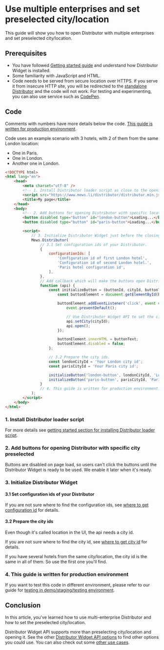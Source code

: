 # Use multiple enterprises and set preselected city/location

This guide will show you how to open Distributor with multiple enterprises and set preselected city/location.

## Prerequisites

* You have followed [Getting started guide](../getting-started.md) and understand how Distributor Widget is installed.
* Some familiarity with JavaScript and HTML.
* Code needs to be served from secure location over HTTPS. If you serve it from insecure HTTP site, you will be redirected to the [standalone Distributor](../../distributor-standalone/README.md) and the code will not work. For testing and experimenting, you can also use service such as [CodePen](https://codepen.io).

## Code

Comments with numbers have more details below the code. [This guide is written for production environment](./use-multi-enterprise-set-preselected-location.md#4.-this-guide-is-written-for-production-environment).

Code uses an example scenario with 3 hotels, with 2 of them from the same London location:

* One in Paris.
* One in London.
* Another one in London.

```html
<!DOCTYPE html>
<html lang="en">
    <head>
        <meta charset="utf-8" />
        <!-- 1. Install Distributor loader script as close to the opening <head/> tag as possible -->
        <script src="https://www.mews.li/distributor/distributor.min.js"></script>
        <title>My page</title>
    </head>
    <body>
        <!-- 2. Add buttons for opening Distributor with specific location preselected -->
        <button disabled type="button" id="london-button">Loading...</button>
        <button disabled type="button" id="paris-button">Loading...</button>

        <script>
            // 3. Initialize Distributor Widget just before the closing </body> tag.
            Mews.Distributor(
                // 3.1 Set configuration ids of your Distributor.
                {
                    configurationIds: [
                        'Configuration id of first London hotel',
                        'Configuration id of second London hotel.',
                        'Paris hotel configuration id',
                    ],
                },
                // Add callback which will make the buttons open Distributor Widget and set the city/location.
                function (api) {
                    const initializeButton = (buttonId, cityId, buttonText) => {
                        const buttonElement = document.getElementById(buttonId);

                        buttonElement.addEventListener('click', event => {
                            event.preventDefault();

                            // Use Distributor Widget API to set the city/location and open the Distributor Widget.
                            api.setCity(cityId);
                            api.open();
                        });

                        buttonElement.innerHTML = buttonText;
                        buttonElement.disabled = false;
                    };

                    // 3.2 Prepare the city ids.
                    const londonCityId = 'Your London city id';
                    const parisCityId = 'Your Paris city id';

                    initializeButton('london-button', londonCityId, 'London hotels');
                    initializeButton('paris-button', parisCityId, 'Paris hotel');
                }
                // 4. This guide is written for production environment.
            );
        </script>
    </body>
</html>
```

### 1. Install Distributor loader script

For more details see [getting started section for installing Distributor loader script](../getting-started.md#install-distributor-loader-script).

### 2. Add buttons for opening Distributor with specific city preselected

Buttons are disabled on page load, so users can't click the buttons until the Distributor Widget is ready to be used. We enable it later when it's ready.

### 3. Initialize Distributor Widget

#### 3.1 Set configuration ids of your Distributor

If you are not sure where to find the configuration ids, see [where to get configuration id](../../faq.md#where-to-get-configuration-id) for details.

#### 3.2 Prepare the city ids

Even though it's called location in the UI, the api needs a city id.

If you are not sure where to find the city id, see [where to get city id](../../faq.md#where-to-get-city-id) for details.

If you have several hotels from the same city/location, the city id is the same in all of them. So use the first one you'll find.

### 4. This guide is written for production environment

If you want to test this code in different environment, please refer to our guide for [testing in demo/staging/testing environment](./testing-in-staging-environment.md).

## Conclusion

In this article, you've learned how to use multi-enterprise Distributor and how to set the preselected city/location.

Distributor Widget API supports more than preselecting city/location and opening it. See the other [Distributor Widget API options](../reference.md) to find other options you could use. You can also check out some [other use cases](./README.md).

